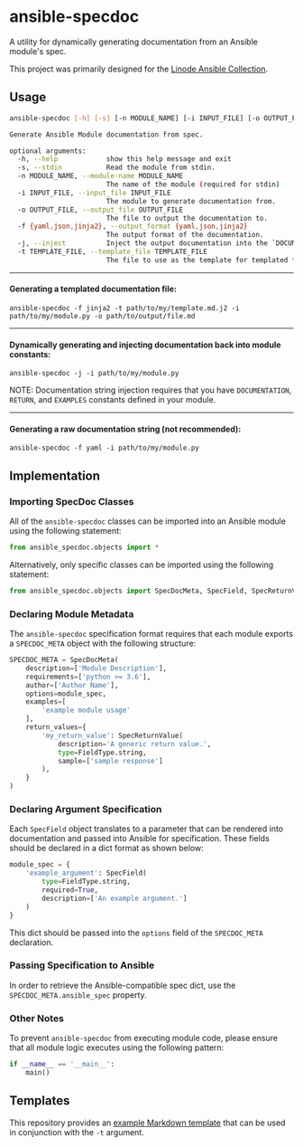 # ansible-specdoc

A utility for dynamically generating documentation from an Ansible module's spec. 

This project was primarily designed for the [Linode Ansible Collection](https://github.com/linode/ansible_linode).

## Usage

```sh
ansible-specdoc [-h] [-s] [-n MODULE_NAME] [-i INPUT_FILE] [-o OUTPUT_FILE] [-f {yaml,json,jinja2}] [-j] [-t TEMPLATE_FILE]

Generate Ansible Module documentation from spec.

optional arguments:
  -h, --help            show this help message and exit
  -s, --stdin           Read the module from stdin.
  -n MODULE_NAME, --module-name MODULE_NAME
                        The name of the module (required for stdin)
  -i INPUT_FILE, --input_file INPUT_FILE
                        The module to generate documentation from.
  -o OUTPUT_FILE, --output_file OUTPUT_FILE
                        The file to output the documentation to.
  -f {yaml,json,jinja2}, --output_format {yaml,json,jinja2}
                        The output format of the documentation.
  -j, --inject          Inject the output documentation into the `DOCUMENTATION` field of input module.
  -t TEMPLATE_FILE, --template_file TEMPLATE_FILE
                        The file to use as the template for templated formats.
```

---

#### Generating a templated documentation file:

```shell
ansible-specdoc -f jinja2 -t path/to/my/template.md.j2 -i path/to/my/module.py -o path/to/output/file.md
```

---

#### Dynamically generating and injecting documentation back into module constants:

```shell
ansible-specdoc -j -i path/to/my/module.py
```

NOTE: Documentation string injection requires that you have `DOCUMENTATION`, `RETURN`, and `EXAMPLES` constants defined in your module.

---

#### Generating a raw documentation string (not recommended):

```shell
ansible-specdoc -f yaml -i path/to/my/module.py
```

## Implementation

### Importing SpecDoc Classes

All of the `ansible-specdoc` classes can be imported into an Ansible module using the following statement:

```python
from ansible_specdoc.objects import *
```

Alternatively, only specific classes can be imported using the following statement:

```python
from ansible_specdoc.objects import SpecDocMeta, SpecField, SpecReturnValue, FieldType
```

### Declaring Module Metadata
The `ansible-specdoc` specification format requires that each module exports a `SPECDOC_META` object with the following structure:

```python
SPECDOC_META = SpecDocMeta(
    description=['Module Description'],
    requirements=['python >= 3.6'],
    author=['Author Name'],
    options=module_spec,
    examples=[
        'example module usage'
    ],
    return_values={
        'my_return_value': SpecReturnValue(
            description='A generic return value.',
            type=FieldType.string,
            sample=['sample response']
        ),
    }
)
```

### Declaring Argument Specification

Each `SpecField` object translates to a parameter that can be rendered into documentation and passed into Ansible for specification.
These fields should be declared in a dict format as shown below:

```python
module_spec = {
    'example_argument': SpecField(
        type=FieldType.string,
        required=True,
        description=['An example argument.']
    )
}
```

This dict should be passed into the `options` field of the `SPECDOC_META` declaration.

### Passing Specification to Ansible

In order to retrieve the Ansible-compatible spec dict, use the `SPECDOC_META.ansible_spec` property.

### Other Notes

To prevent `ansible-specdoc` from executing module code, please ensure that all module logic executes using the following pattern:

```python
if __name__ == '__main__':
    main()
```

## Templates

This repository provides an [example Markdown template](./template/module.md.j2) that can be used in conjunction with the `-t` argument.
